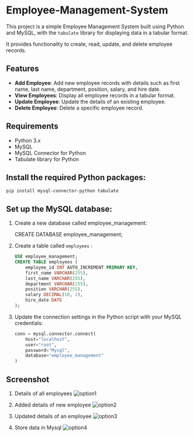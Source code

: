 # Employee-Management-System

This project is a simple Employee Management System built using Python and MySQL, with the `tabulate` library for displaying data in a tabular format. 

It provides functionality to create, read, update, and delete employee records.

## Features

- **Add Employee**: Add new employee records with details such as first name, last name, department, position, salary, and hire date.
- **View Employees**: Display all employee records in a tabular format.
- **Update Employee**: Update the details of an existing employee.
- **Delete Employee**: Delete a specific employee record.

## Requirements

- Python 3.x
- MySQL
- MySQL Connector for Python
- Tabulate library for Python

## Install the required Python packages:

    pip install mysql-connector-python tabulate

## Set up the MySQL database:
1. Create a new database called employee_management:

   CREATE DATABASE employee_management;

3. Create a table called `employees` :
    ```sql
    USE employee_management;
    CREATE TABLE employees (
        employee_id INT AUTO_INCREMENT PRIMARY KEY,
        first_name VARCHAR(255),
        last_name VARCHAR(255),
        department VARCHAR(255),
        position VARCHAR(255),
        salary DECIMAL(10, 2),
        hire_date DATE
    );
    ```

4. Update the connection settings in the Python script with your MySQL credentials:
    ```python
    conn = mysql.connector.connect(
        host="localhost",
        user="root",
        password="Mysql",
        database="employee_management"
    )
    ```

## Screenshot

1) Details of all employees 
![option1](https://github.com/user-attachments/assets/84f2d20c-e9e8-423f-9319-0a55016aaa7d)

2) Added details of new employee 
![option2](https://github.com/user-attachments/assets/21491104-1147-4290-857f-5879bfa7a635)

3) Updated details of an employee 
![option3](https://github.com/user-attachments/assets/38011159-3576-45f7-bba1-5c6070db304b)

4) Store data in Mysql
![option4](https://github.com/user-attachments/assets/8ae0b30a-9002-45f8-89e0-f71e8ee89aa7)
